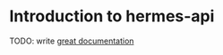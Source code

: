 # Introduction to hermes-api

TODO: write [great documentation](http://jacobian.org/writing/what-to-write/)
